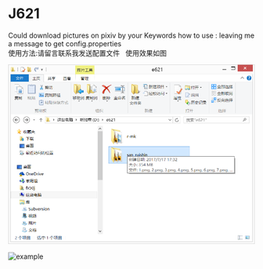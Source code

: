 # J621
Could download pictures on pixiv by your Keywords 
how to use : leaving me a message to get config.properties  
使用方法:请留言联系我发送配置文件   
使用效果如图  

![example](https://github.com/lunza/J621/blob/master/images/1.png)  

![example](https://github.com/lunza/J621/blob/master/images/3.png)  
